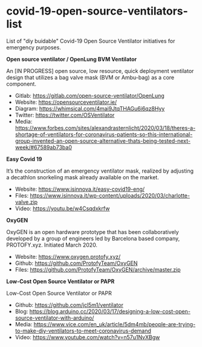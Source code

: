 # covid-19-open-source-ventilators-list
List of "diy buidable" Covid-19 Open Source Ventilator initiatives for emergency purposes.

**Open source ventilator / OpenLung BVM Ventilator**

An [IN PROGRESS] open source, low resource, quick deployment ventilator design that utilizes a bag valve mask (BVM or Ambu-bag) as a core component.

- Gitlab: https://gitlab.com/open-source-ventilator/OpenLung
- Website: https://opensourceventilator.ie/
- Diagram: https://whimsical.com/4mai9JtqTHAGu6i6qz8Hyy
- Twitter: https://twitter.com/OSVentilator
- Media: https://www.forbes.com/sites/alexandrasternlicht/2020/03/18/theres-a-shortage-of-ventilators-for-coronavirus-patients-so-this-international-group-invented-an-open-source-alternative-thats-being-tested-next-week/#67589ab73ba0

**Easy Covid 19**

It’s the construction of an emergency ventilator mask, realized by adjusting a decathlon snorkeling mask already available on the market.

- Website: https://www.isinnova.it/easy-covid19-eng/
- Files: https://www.isinnova.it/wp-content/uploads/2020/03/charlotte-valve.zip
- Video: https://youtu.be/w4Csqdxkrfw

**OxyGEN**

OxyGEN is an open hardware prototype that has been collaboratively developed by a group of engineers led by Barcelona based company, PROTOFY.xyz. Initiated March 2020.

- Website: https://www.oxygen.protofy.xyz/
- Github: https://github.com/ProtofyTeam/OxyGEN 
- Files: https://github.com/ProtofyTeam/OxyGEN/archive/master.zip

**Low-Cost Open Source Ventilator or PAPR**

Low-Cost Open Source Ventilator or PAPR

- Github: https://github.com/jcl5m1/ventilator
- Blog: https://blog.arduino.cc/2020/03/17/designing-a-low-cost-open-source-ventilator-with-arduino/
- Media: https://www.vice.com/en_uk/article/5dm4mb/people-are-trying-to-make-diy-ventilators-to-meet-coronavirus-demand
- Video: https://www.youtube.com/watch?v=n57u1NvXBgw
